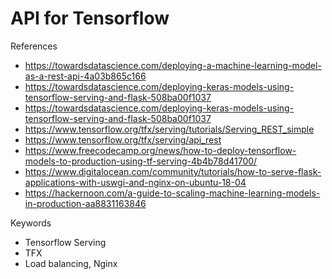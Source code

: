 # API for Tensorflow 

References 

- https://towardsdatascience.com/deploying-a-machine-learning-model-as-a-rest-api-4a03b865c166
- https://towardsdatascience.com/deploying-keras-models-using-tensorflow-serving-and-flask-508ba00f1037
- https://towardsdatascience.com/deploying-keras-models-using-tensorflow-serving-and-flask-508ba00f1037
- https://www.tensorflow.org/tfx/serving/tutorials/Serving_REST_simple
- https://www.tensorflow.org/tfx/serving/api_rest
- https://www.freecodecamp.org/news/how-to-deploy-tensorflow-models-to-production-using-tf-serving-4b4b78d41700/
- https://www.digitalocean.com/community/tutorials/how-to-serve-flask-applications-with-uswgi-and-nginx-on-ubuntu-18-04
- https://hackernoon.com/a-guide-to-scaling-machine-learning-models-in-production-aa8831163846

Keywords 

- Tensorflow Serving 
- TFX 
- Load balancing, Nginx


